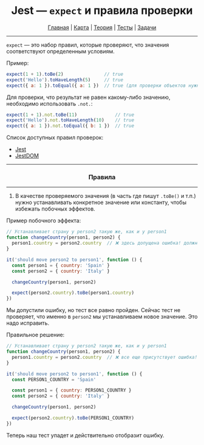 <div align="center">

# Jest — `expect` и правила проверки

[Главная](https://github.com/dollaween/junior-roadmap/)
|
[Карта](/roadmap/README.md)
|
[Теория](/theory/README.md)
|
[Тесты](/tests/README.md)
|
[Задачи](/tasks/README.md)

</div>

---

`expect` — это набор правил, которые проверяют, что значения соответствуют определенным условиям.

Пример:
```js
expect(1 + 1).toBe(2)               // true
expect('Hello').toHaveLength(5)     // true
expect({ a: 1 }).toEqual({ a: 1 })  // true (для проверки объектов нужно использовать toEqual, вместо toBe)
```

Для проверки, что результат не равен какому-либо значению, необходимо использовать `.not.`:
```js
expect(1 + 1).not.toBe(11)              // true
expect('Hello').not.toHaveLength(10)    // true
expect({ a: 1 }).not.toEqual({ b: 1 })  // true
```

Список доступных правил проверок:
- [Jest](https://jestjs.io/ru/docs/expect)
- [JestDOM](https://github.com/testing-library/jest-dom)


---

<div align="center">

### Правила

</div>

---

1. В качестве проверяемого значения (в часть где пишут `.toBe()` и т.п.) нужно устанавливать конкретное значение или константу, чтобы избежать побочных эффектов.

Пример побочного эффекта:
```js
// Устанавливает страну у person2 такую же, как и у person1
function changeCountry(person1, person2) {
  person1.country = person2.country  // ❌ здесь допущена ошибка! должно было быть person2.country = person1.country
}

it('should move person2 to person1', function () {
  const person1 = { country: 'Spain' }
  const person2 = { country: 'Italy' }

  changeCountry(person1, person2)

  expect(person2.country).toBe(person1.country)
})
```

Мы допустили ошибку, но тест все равно пройден. Сейчас тест не проверяет, что именно в `person2` мы устанавливаем новое значение. Это надо исправить.

Правильное решение:
```js
// Устанавливает страну у person2 такую же, как и у person1
function changeCountry(person1, person2) {
  person1.country = person2.country  // ❌ все еще присутствует ошибка!
}

it('should move person2 to person1', function () {
  const PERSON1_COUNTRY = 'Spain'

  const person1 = { country: PERSON1_COUNTRY }
  const person2 = { country: 'Italy' }

  changeCountry(person1, person2)

  expect(person2.country).toBe(PERSON1_COUNTRY)
})
```

Теперь наш тест упадет и действительно отобразит ошибку.





